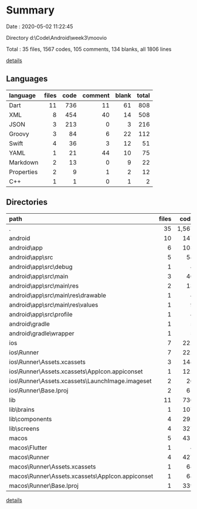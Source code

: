 # Summary

Date : 2020-05-02 11:22:45

Directory d:\Code\Android\week3\moovio

Total : 35 files,  1567 codes, 105 comments, 134 blanks, all 1806 lines

[details](details.md)

## Languages
| language | files | code | comment | blank | total |
| :--- | ---: | ---: | ---: | ---: | ---: |
| Dart | 11 | 736 | 11 | 61 | 808 |
| XML | 8 | 454 | 40 | 14 | 508 |
| JSON | 3 | 213 | 0 | 3 | 216 |
| Groovy | 3 | 84 | 6 | 22 | 112 |
| Swift | 4 | 36 | 3 | 12 | 51 |
| YAML | 1 | 21 | 44 | 10 | 75 |
| Markdown | 2 | 13 | 0 | 9 | 22 |
| Properties | 2 | 9 | 1 | 2 | 12 |
| C++ | 1 | 1 | 0 | 1 | 2 |

## Directories
| path | files | code | comment | blank | total |
| :--- | ---: | ---: | ---: | ---: | ---: |
| . | 35 | 1,567 | 105 | 134 | 1,806 |
| android | 10 | 147 | 45 | 35 | 227 |
| android\app | 6 | 103 | 41 | 23 | 167 |
| android\app\src | 5 | 54 | 38 | 11 | 103 |
| android\app\src\debug | 1 | 4 | 3 | 1 | 8 |
| android\app\src\main | 3 | 46 | 32 | 9 | 87 |
| android\app\src\main\res | 2 | 13 | 16 | 3 | 32 |
| android\app\src\main\res\drawable | 1 | 4 | 7 | 2 | 13 |
| android\app\src\main\res\values | 1 | 9 | 9 | 1 | 19 |
| android\app\src\profile | 1 | 4 | 3 | 1 | 8 |
| android\gradle | 1 | 5 | 1 | 1 | 7 |
| android\gradle\wrapper | 1 | 5 | 1 | 1 | 7 |
| ios | 7 | 222 | 2 | 9 | 233 |
| ios\Runner | 7 | 222 | 2 | 9 | 233 |
| ios\Runner\Assets.xcassets | 3 | 148 | 0 | 4 | 152 |
| ios\Runner\Assets.xcassets\AppIcon.appiconset | 1 | 122 | 0 | 1 | 123 |
| ios\Runner\Assets.xcassets\LaunchImage.imageset | 2 | 26 | 0 | 3 | 29 |
| ios\Runner\Base.lproj | 2 | 61 | 2 | 2 | 65 |
| lib | 11 | 736 | 11 | 61 | 808 |
| lib\brains | 1 | 107 | 7 | 14 | 128 |
| lib\components | 4 | 292 | 0 | 15 | 307 |
| lib\screens | 4 | 327 | 4 | 29 | 360 |
| macos | 5 | 431 | 3 | 12 | 446 |
| macos\Flutter | 1 | 4 | 3 | 4 | 11 |
| macos\Runner | 4 | 427 | 0 | 8 | 435 |
| macos\Runner\Assets.xcassets | 1 | 68 | 0 | 1 | 69 |
| macos\Runner\Assets.xcassets\AppIcon.appiconset | 1 | 68 | 0 | 1 | 69 |
| macos\Runner\Base.lproj | 1 | 339 | 0 | 1 | 340 |

[details](details.md)
